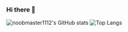 ### Hi there 👋

<!--
**noobmaster1112/noobmaster1112** is a ✨ _special_ ✨ repository because its `README.md` (this file) appears on your GitHub profile.

Here are some ideas to get you started:

- 🔭 I’m currently working on ...
- 🌱 I’m currently learning ...
- 👯 I’m looking to collaborate on ...
- 🤔 I’m looking for help with ...
- 💬 Ask me about ...
- 📫 How to reach me: ...
- 😄 Pronouns: ...
- ⚡ Fun fact: ...
-->

![noobmaster1112's GitHub stats](https://github-readme-stats.vercel.app/api?username=noobmaster1112&count_private=true&show_icons=true&theme=radical)
![Top Langs](https://github-readme-stats.vercel.app/api/top-langs/?username=noobmaster1112)
